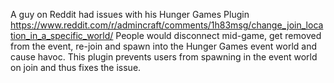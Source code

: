 A guy on Reddit had issues with his Hunger Games Plugin https://www.reddit.com/r/admincraft/comments/1h83msg/change_join_location_in_a_specific_world/
People would disconnect mid-game, get removed from the event, re-join and spawn into the Hunger Games event world and cause havoc.
This plugin prevents users from spawning in the event world on join and thus fixes the issue.
